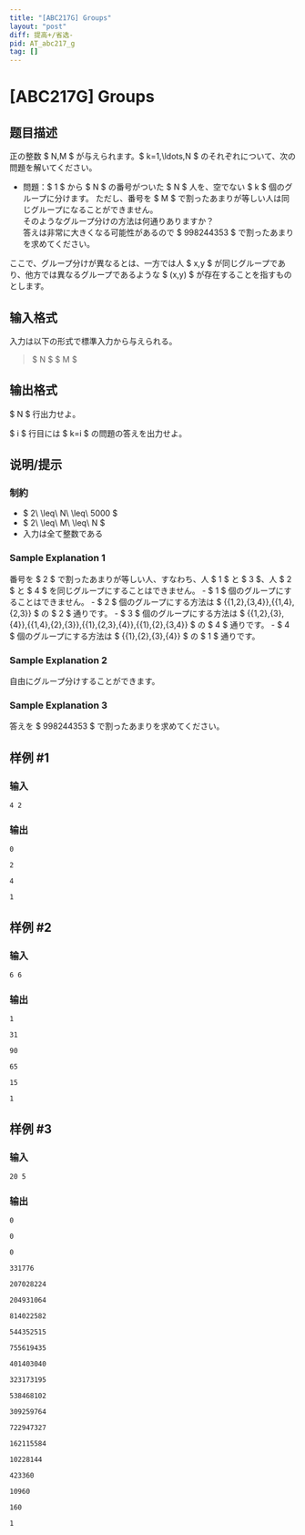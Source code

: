 ```yaml
---
title: "[ABC217G] Groups"
layout: "post"
diff: 提高+/省选-
pid: AT_abc217_g
tag: []
---
```


# [ABC217G] Groups

## 题目描述

[problemUrl]: https://atcoder.jp/contests/abc217/tasks/abc217_g

正の整数 $ N,M $ が与えられます。$ k=1,\ldots,N $ のそれぞれについて、次の問題を解いてください。

- 問題：$ 1 $ から $ N $ の番号がついた $ N $ 人を、空でない $ k $ 個のグループに分けます。 ただし、番号を $ M $ で割ったあまりが等しい人は同じグループになることができません。  
   そのようなグループ分けの方法は何通りありますか？  
   答えは非常に大きくなる可能性があるので $ 998244353 $ で割ったあまりを求めてください。

ここで、グループ分けが異なるとは、一方では人 $ x,y $ が同じグループであり、他方では異なるグループであるような $ (x,y) $ が存在することを指すものとします。

## 输入格式

入力は以下の形式で標準入力から与えられる。

> $ N $ $ M $

## 输出格式

$ N $ 行出力せよ。

$ i $ 行目には $ k=i $ の問題の答えを出力せよ。

## 说明/提示

### 制約

- $ 2\ \leq\ N\ \leq\ 5000 $
- $ 2\ \leq\ M\ \leq\ N $
- 入力は全て整数である

### Sample Explanation 1

番号を $ 2 $ で割ったあまりが等しい人、すなわち、人 $ 1 $ と $ 3 $、人 $ 2 $ と $ 4 $ を同じグループにすることはできません。 - $ 1 $ 個のグループにすることはできません。 - $ 2 $ 個のグループにする方法は $ \{\{1,2\},\{3,4\}\},\{\{1,4\},\{2,3\}\} $ の $ 2 $ 通りです。 - $ 3 $ 個のグループにする方法は $ \{\{1,2\},\{3\},\{4\}\},\{\{1,4\},\{2\},\{3\}\},\{\{1\},\{2,3\},\{4\}\},\{\{1\},\{2\},\{3,4\}\} $ の $ 4 $ 通りです。 - $ 4 $ 個のグループにする方法は $ \{\{1\},\{2\},\{3\},\{4\}\} $ の $ 1 $ 通りです。

### Sample Explanation 2

自由にグループ分けすることができます。

### Sample Explanation 3

答えを $ 998244353 $ で割ったあまりを求めてください。

## 样例 #1

### 输入

```
4 2
```

### 输出

```
0
2
4
1
```

## 样例 #2

### 输入

```
6 6
```

### 输出

```
1
31
90
65
15
1
```

## 样例 #3

### 输入

```
20 5
```

### 输出

```
0
0
0
331776
207028224
204931064
814022582
544352515
755619435
401403040
323173195
538468102
309259764
722947327
162115584
10228144
423360
10960
160
1
```

